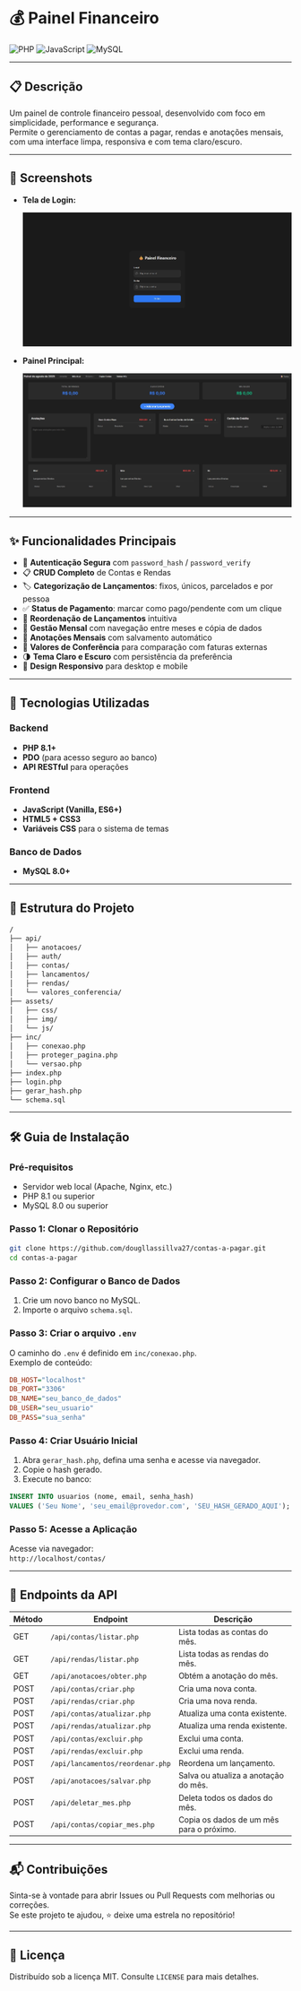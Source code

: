 # 💰 Painel Financeiro

![PHP](https://img.shields.io/badge/PHP-8.1%2B-777BB4?style=for-the-badge&logo=php)
![JavaScript](https://img.shields.io/badge/JavaScript-ES6%2B-F7DF1E?style=for-the-badge&logo=javascript)
![MySQL](https://img.shields.io/badge/MySQL-8.0-4479A1?style=for-the-badge&logo=mysql)

---

## 📋 Descrição

Um painel de controle financeiro pessoal, desenvolvido com foco em simplicidade, performance e segurança.  
Permite o gerenciamento de contas a pagar, rendas e anotações mensais, com uma interface limpa, responsiva e com tema claro/escuro.

---

## 📸 Screenshots


- **Tela de Login:**

  ![Tela de Login](assets/img/tela_login.webp)

- **Painel Principal:**

  ![Painel Principal](assets/img/tela_principal.webp)

---

## ✨ Funcionalidades Principais

- 🔐 **Autenticação Segura** com `password_hash` / `password_verify`
- 📋 **CRUD Completo** de Contas e Rendas
- 🏷️ **Categorização de Lançamentos**: fixos, únicos, parcelados e por pessoa
- ✅ **Status de Pagamento**: marcar como pago/pendente com um clique
- 🧩 **Reordenação de Lançamentos** intuitiva
- 📆 **Gestão Mensal** com navegação entre meses e cópia de dados
- 📝 **Anotações Mensais** com salvamento automático
- 📌 **Valores de Conferência** para comparação com faturas externas
- 🌗 **Tema Claro e Escuro** com persistência da preferência
- 📱 **Design Responsivo** para desktop e mobile

---

## 🚀 Tecnologias Utilizadas

### Backend

- **PHP 8.1+**
- **PDO** (para acesso seguro ao banco)
- **API RESTful** para operações

### Frontend

- **JavaScript (Vanilla, ES6+)**
- **HTML5 + CSS3**
- **Variáveis CSS** para o sistema de temas

### Banco de Dados

- **MySQL 8.0+**

---

## 📂 Estrutura do Projeto

```text
/
├── api/
│   ├── anotacoes/
│   ├── auth/
│   ├── contas/
│   ├── lancamentos/
│   ├── rendas/
│   └── valores_conferencia/
├── assets/
│   ├── css/
│   ├── img/
│   └── js/
├── inc/
│   ├── conexao.php
│   ├── proteger_pagina.php
│   └── versao.php
├── index.php
├── login.php
├── gerar_hash.php
└── schema.sql
```

---

## 🛠️ Guia de Instalação

### Pré-requisitos

- Servidor web local (Apache, Nginx, etc.)
- PHP 8.1 ou superior
- MySQL 8.0 ou superior

### Passo 1: Clonar o Repositório

```bash
git clone https://github.com/dougllassillva27/contas-a-pagar.git
cd contas-a-pagar
```

### Passo 2: Configurar o Banco de Dados

1. Crie um novo banco no MySQL.
2. Importe o arquivo `schema.sql`.

### Passo 3: Criar o arquivo `.env`

O caminho do `.env` é definido em `inc/conexao.php`.  
Exemplo de conteúdo:

```ini
DB_HOST="localhost"
DB_PORT="3306"
DB_NAME="seu_banco_de_dados"
DB_USER="seu_usuario"
DB_PASS="sua_senha"
```

### Passo 4: Criar Usuário Inicial

1. Abra `gerar_hash.php`, defina uma senha e acesse via navegador.
2. Copie o hash gerado.
3. Execute no banco:

```sql
INSERT INTO usuarios (nome, email, senha_hash)
VALUES ('Seu Nome', 'seu_email@provedor.com', 'SEU_HASH_GERADO_AQUI');
```

### Passo 5: Acesse a Aplicação

Acesse via navegador:  
`http://localhost/contas/`

---

## 🔗 Endpoints da API

| Método | Endpoint                         | Descrição                                |
| ------ | -------------------------------- | ---------------------------------------- |
| GET    | `/api/contas/listar.php`         | Lista todas as contas do mês.            |
| GET    | `/api/rendas/listar.php`         | Lista todas as rendas do mês.            |
| GET    | `/api/anotacoes/obter.php`       | Obtém a anotação do mês.                 |
| POST   | `/api/contas/criar.php`          | Cria uma nova conta.                     |
| POST   | `/api/rendas/criar.php`          | Cria uma nova renda.                     |
| POST   | `/api/contas/atualizar.php`      | Atualiza uma conta existente.            |
| POST   | `/api/rendas/atualizar.php`      | Atualiza uma renda existente.            |
| POST   | `/api/contas/excluir.php`        | Exclui uma conta.                        |
| POST   | `/api/rendas/excluir.php`        | Exclui uma renda.                        |
| POST   | `/api/lancamentos/reordenar.php` | Reordena um lançamento.                  |
| POST   | `/api/anotacoes/salvar.php`      | Salva ou atualiza a anotação do mês.     |
| POST   | `/api/deletar_mes.php`           | Deleta todos os dados do mês.            |
| POST   | `/api/contas/copiar_mes.php`     | Copia os dados de um mês para o próximo. |

---

## 📬 Contribuições

Sinta-se à vontade para abrir Issues ou Pull Requests com melhorias ou correções.  
Se este projeto te ajudou, ⭐ deixe uma estrela no repositório!

---

## 📄 Licença

Distribuído sob a licença MIT. Consulte `LICENSE` para mais detalhes.
